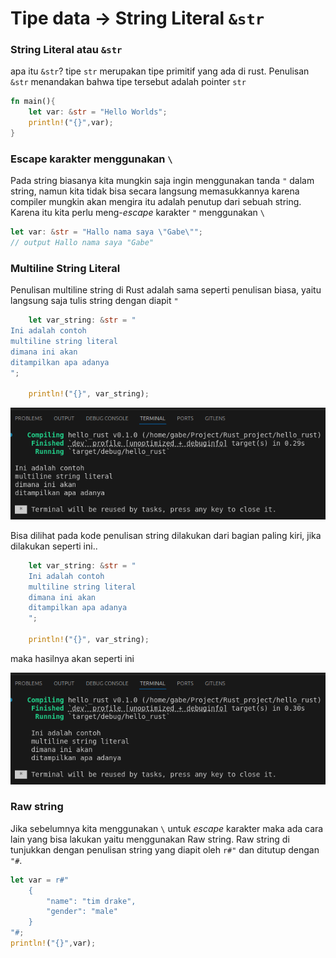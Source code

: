# Tipe data -> String Literal `&str`

### String Literal atau `&str`
apa itu `&str`? tipe `str` merupakan tipe primitif yang ada di rust. Penulisan `&str` menandakan bahwa tipe tersebut adalah pointer `str`
```rust
fn main(){
    let var: &str = "Hello Worlds";
    println!("{}",var);
}
```

### Escape karakter menggunakan `\`
Pada string biasanya kita mungkin saja ingin menggunakan tanda `"` dalam string, namun kita tidak bisa secara langsung memasukkannya karena compiler mungkin akan mengira itu adalah penutup dari sebuah string. Karena itu kita perlu meng-*escape* karakter `"` menggunakan `\`
```rust
let var: &str = "Hallo nama saya \"Gabe\"";
// output Hallo nama saya "Gabe"
```

### Multiline String Literal
Penulisan multiline string di Rust adalah sama seperti penulisan biasa, yaitu langsung saja tulis string dengan diapit `"`
```rust
    let var_string: &str = "
Ini adalah contoh
multiline string literal
dimana ini akan
ditampilkan apa adanya
";

    println!("{}", var_string);
```
![multiline string](multiline_str.png)

Bisa dilihat pada kode penulisan string dilakukan dari bagian paling kiri, jika dilakukan seperti ini..
```rust
    let var_string: &str = "
    Ini adalah contoh
    multiline string literal
    dimana ini akan
    ditampilkan apa adanya
    ";

    println!("{}", var_string);
```
maka hasilnya akan seperti ini

![multiline string 2](multiline_str2.png)

### Raw string
Jika sebelumnya kita menggunakan `\` untuk *escape* karakter maka ada cara lain yang bisa lakukan yaitu menggunakan Raw string. Raw string di tunjukkan dengan penulisan string yang diapit oleh `r#"` dan ditutup dengan `"#`.
```rust
let var = r#"
    {
        "name": "tim drake",
        "gender": "male"
    }
"#;
println!("{}",var);
```
